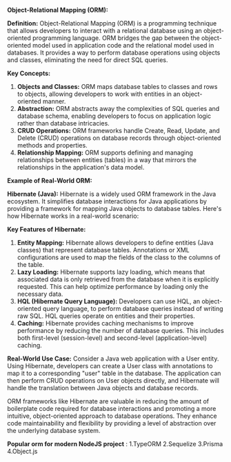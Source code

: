 **Object-Relational Mapping (ORM):**

**Definition:** Object-Relational Mapping (ORM) is a programming technique that allows developers to interact with a relational database using an object-oriented programming language. ORM bridges the gap between the object-oriented model used in application code and the relational model used in databases. It provides a way to perform database operations using objects and classes, eliminating the need for direct SQL queries.

**Key Concepts:**

1. **Objects and Classes:** ORM maps database tables to classes and rows to objects, allowing developers to work with entities in an object-oriented manner.
2. **Abstraction:** ORM abstracts away the complexities of SQL queries and database schema, enabling developers to focus on application logic rather than database intricacies.
3. **CRUD Operations:** ORM frameworks handle Create, Read, Update, and Delete (CRUD) operations on database records through object-oriented methods and properties.
4. **Relationship Mapping:** ORM supports defining and managing relationships between entities (tables) in a way that mirrors the relationships in the application's data model.

**Example of Real-World ORM:**

**Hibernate (Java):** Hibernate is a widely used ORM framework in the Java ecosystem. It simplifies database interactions for Java applications by providing a framework for mapping Java objects to database tables. Here's how Hibernate works in a real-world scenario:

**Key Features of Hibernate:**

1. **Entity Mapping:** Hibernate allows developers to define entities (Java classes) that represent database tables. Annotations or XML configurations are used to map the fields of the class to the columns of the table.
2. **Lazy Loading:** Hibernate supports lazy loading, which means that associated data is only retrieved from the database when it is explicitly requested. This can help optimize performance by loading only the necessary data.
3. **HQL (Hibernate Query Language):** Developers can use HQL, an object-oriented query language, to perform database queries instead of writing raw SQL. HQL queries operate on entities and their properties.
4. **Caching:** Hibernate provides caching mechanisms to improve performance by reducing the number of database queries. This includes both first-level (session-level) and second-level (application-level) caching.

**Real-World Use Case:** Consider a Java web application with a User entity. Using Hibernate, developers can create a User class with annotations to map it to a corresponding "user" table in the database. The application can then perform CRUD operations on User objects directly, and Hibernate will handle the translation between Java objects and database records.

ORM frameworks like Hibernate are valuable in reducing the amount of boilerplate code required for database interactions and promoting a more intuitive, object-oriented approach to database operations. They enhance code maintainability and flexibility by providing a level of abstraction over the underlying database system.


**Popular orm for modern NodeJS project** :
1.TypeORM
2.Sequelize
3.Prisma
4.Object.js